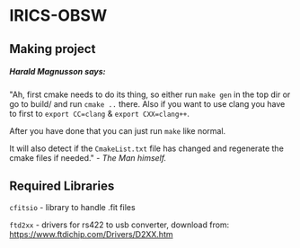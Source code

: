 # IRICS-OBSW

## Making project
##### Harald Magnusson says:

"Ah, first cmake needs to do its thing, so either run `make gen` in the top dir or go to build/ and run `cmake ..` there. Also if you want to use clang you have to first to `export CC=clang` & `export CXX=clang++`.

After you have done that you can just run `make` like normal.

It will also detect if the `CmakeList.txt` file has changed and regenerate the cmake files if needed."
_- The Man himself._

## Required Libraries

`cfitsio` - library to handle .fit files

`ftd2xx` - drivers for rs422 to usb converter, download from: https://www.ftdichip.com/Drivers/D2XX.htm

